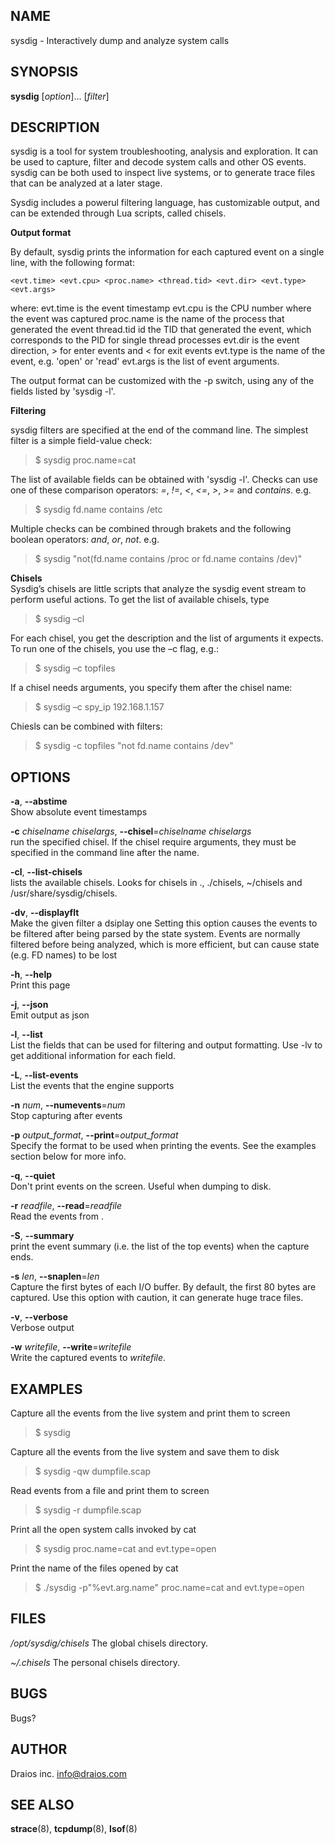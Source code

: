NAME
----

sysdig - Interactively dump and analyze system calls

SYNOPSIS
--------

**sysdig** [*option*]... [*filter*]

DESCRIPTION
-----------

sysdig is a tool for system troubleshooting, analysis and exploration. It can be used to capture, filter and decode system calls and other OS events. 
sysdig can be both used to inspect live systems, or to generate trace files that can be analyzed at a later stage.

Sysdig includes a powerul filtering language, has customizable output, and can be extended through Lua scripts, called chisels.

**Output format**

By default, sysdig prints the information for each captured event on a single line, with the following format:

```<evt.time> <evt.cpu> <proc.name> <thread.tid> <evt.dir> <evt.type> <evt.args>```

where:
 evt.time is the event timestamp
 evt.cpu is the CPU number where the event was captured
 proc.name is the name of the process that generated the event
 thread.tid id the TID that generated the event, which corresponds to the
   PID for single thread processes
 evt.dir is the event direction, > for enter events and < for exit events
 evt.type is the name of the event, e.g. 'open' or 'read'
 evt.args is the list of event arguments.

The output format can be customized with the -p switch, using any of the fields listed by 'sysdig -l'.

**Filtering**  

sysdig filters are specified at the end of the command line. The simplest filter is a simple field-value check:
> $ sysdig proc.name=cat

The list of available fields can be obtained with 'sysdig -l'.
Checks can use one of these comparison operators: _=_, _!=_, _<_, _<=_, _>_, _>=_ and _contains_. e.g.
> $ sysdig fd.name contains /etc

Multiple checks can be combined through brakets and the following boolean operators: _and_, _or_, _not_. e.g.
> $ sysdig "not(fd.name contains /proc or fd.name contains /dev)"

**Chisels**  
Sysdig’s chisels are little scripts that analyze the sysdig event stream to perform useful actions.
To get the list of available chisels, type
>$ sysdig –cl  

For each chisel, you get the description and the list of arguments it expects. 
To run one of the chisels, you use the –c flag, e.g.:
>$ sysdig –c topfiles

If a chisel needs arguments, you specify them after the chisel name:
>$ sysdig –c spy_ip 192.168.1.157

Chiesls can be combined with filters:
>$ sysdig -c topfiles "not fd.name contains /dev"

OPTIONS
-------

**-a**, **--abstime**  
  Show absolute event timestamps
  
**-c** _chiselname_ _chiselargs_, **--chisel**=_chiselname_ _chiselargs_  
  run the specified chisel. If the chisel require arguments, they must be specified in the command line after the name.
  
**-cl**, **--list-chisels**  
  lists the available chisels. Looks for chisels in ., ./chisels, ~/chisels and /usr/share/sysdig/chisels.
  
**-dv**, **--displayflt**  
  Make the given filter a dsiplay one Setting this option causes the events to be filtered after being parsed by the state system. Events are normally filtered before being analyzed, which is more efficient, but can cause state (e.g. FD names) to be lost
  
**-h**, **--help**  
  Print this page
  
**-j**, **--json**         
  Emit output as json
  
**-l**, **--list**  
  List the fields that can be used for filtering and output formatting. Use -lv to get additional information for each field.
  
**-L**, **--list-events**  
  List the events that the engine supports
  
**-n** _num_, **--numevents**=_num_  
  Stop capturing after <num> events
  
**-p** _output_format_, **--print**=_output_format_  
  Specify the format to be used when printing the events. See the examples section below for more info.
  
**-q**, **--quiet**  
  Don't print events on the screen. Useful when dumping to disk.
  
**-r** _readfile_, **--read**=_readfile_  
  Read the events from <readfile>.
  
**-S**, **--summary**  
  print the event summary (i.e. the list of the top events) when the capture ends.
  
**-s** _len_, **--snaplen**=_len_  
  Capture the first <len> bytes of each I/O buffer. By default, the first 80 bytes are captured. Use this option with caution, it can generate huge trace files.
  
**-v**, **--verbose**  
  Verbose output
  
**-w** _writefile_, **--write**=_writefile_  
  Write the captured events to _writefile_.

EXAMPLES
--------
Capture all the events from the live system and print them to screen
> $ sysdig

Capture all the events from the live system and save them to disk
> $ sysdig -qw dumpfile.scap

Read events from a file and print them to screen
> $ sysdig -r dumpfile.scap

Print all the open system calls invoked by cat
> $ sysdig proc.name=cat and evt.type=open

Print the name of the files opened by cat
> $ ./sysdig -p"%evt.arg.name" proc.name=cat and evt.type=open

FILES
-----

*/opt/sysdig/chisels*
  The global chisels directory.

*~/.chisels*
  The personal chisels directory.

BUGS
----

Bugs?

AUTHOR
------

Draios inc. <info@draios.com>

SEE ALSO
--------

**strace**(8), **tcpdump**(8), **lsof**(8)
